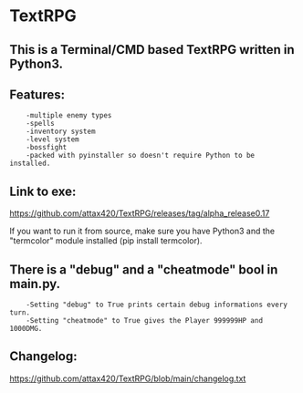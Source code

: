 # TextRPG
## This is a Terminal/CMD based TextRPG written in Python3.

## Features:

		-multiple enemy types
		-spells
		-inventory system
		-level system
		-bossfight
		-packed with pyinstaller so doesn't require Python to be installed.

## Link to exe: 
https://github.com/attax420/TextRPG/releases/tag/alpha_release0.17

If you want to run it from source, make sure you have Python3 and the "termcolor" module installed (pip install termcolor).

## There is a "debug" and a "cheatmode" bool in main.py.
		-Setting "debug" to True prints certain debug informations every turn.
		-Setting "cheatmode" to True gives the Player 999999HP and 1000DMG.

## Changelog:
https://github.com/attax420/TextRPG/blob/main/changelog.txt
